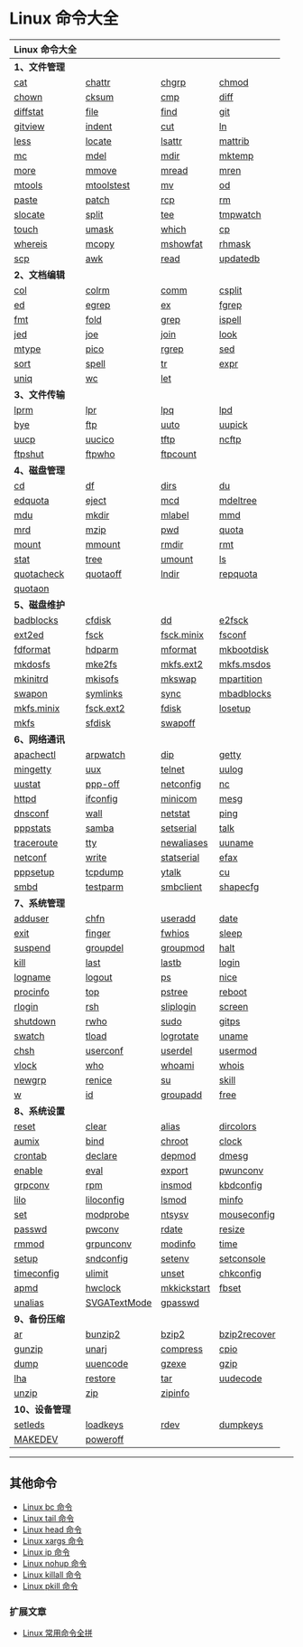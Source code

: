 # Linux 命令大全

| Linux 命令大全                                               |                                                              |                                                              |                                                              |
| :----------------------------------------------------------- | ------------------------------------------------------------ | ------------------------------------------------------------ | ------------------------------------------------------------ |
| **1、文件管理**                                              |                                                              |                                                              |                                                              |
| [cat](https://www.runoob.com/linux/linux-comm-cat.html)      | [chattr](https://www.runoob.com/linux/linux-comm-chattr.html) | [chgrp](https://www.runoob.com/linux/linux-comm-chgrp.html)  | [chmod](https://www.runoob.com/linux/linux-comm-chmod.html)  |
| [chown](https://www.runoob.com/linux/linux-comm-chown.html)  | [cksum](https://www.runoob.com/linux/linux-comm-cksum.html)  | [cmp](https://www.runoob.com/linux/linux-comm-cmp.html)      | [diff](https://www.runoob.com/linux/linux-comm-diff.html)    |
| [diffstat](https://www.runoob.com/linux/linux-comm-diffstat.html) | [file](https://www.runoob.com/linux/linux-comm-file.html)    | [find](https://www.runoob.com/linux/linux-comm-find.html)    | [git](https://www.runoob.com/linux/linux-comm-git.html)      |
| [gitview](https://www.runoob.com/linux/linux-comm-gitview.html) | [indent](https://www.runoob.com/linux/linux-comm-indent.html) | [cut](https://www.runoob.com/linux/linux-comm-cut.html)      | [ln](https://www.runoob.com/linux/linux-comm-ln.html)        |
| [less](https://www.runoob.com/linux/linux-comm-less.html)    | [locate](https://www.runoob.com/linux/linux-comm-locate.html) | [lsattr](https://www.runoob.com/linux/linux-comm-lsattr.html) | [mattrib](https://www.runoob.com/linux/linux-comm-mattrib.html) |
| [mc](https://www.runoob.com/linux/linux-comm-mc.html)        | [mdel](https://www.runoob.com/linux/linux-comm-mdel.html)    | [mdir](https://www.runoob.com/linux/linux-comm-mdir.html)    | [mktemp](https://www.runoob.com/linux/linux-comm-mktemp.html) |
| [more](https://www.runoob.com/linux/linux-comm-more.html)    | [mmove](https://www.runoob.com/linux/linux-comm-mmove.html)  | [mread](https://www.runoob.com/linux/linux-comm-mread.html)  | [mren](https://www.runoob.com/linux/linux-comm-mren.html)    |
| [mtools](https://www.runoob.com/linux/linux-comm-mtools.html) | [mtoolstest](https://www.runoob.com/linux/linux-comm-mtoolstest.html) | [mv](https://www.runoob.com/linux/linux-comm-mv.html)        | [od](https://www.runoob.com/linux/linux-comm-od.html)        |
| [paste](https://www.runoob.com/linux/linux-comm-paste.html)  | [patch](https://www.runoob.com/linux/linux-comm-patch.html)  | [rcp](https://www.runoob.com/linux/linux-comm-rcp.html)      | [rm](https://www.runoob.com/linux/linux-comm-rm.html)        |
| [slocate](https://www.runoob.com/linux/linux-comm-slocate.html) | [split](https://www.runoob.com/linux/linux-comm-split.html)  | [tee](https://www.runoob.com/linux/linux-comm-tee.html)      | [tmpwatch](https://www.runoob.com/linux/linux-comm-tmpwatch.html) |
| [touch](https://www.runoob.com/linux/linux-comm-touch.html)  | [umask](https://www.runoob.com/linux/linux-comm-umask.html)  | [which](https://www.runoob.com/linux/linux-comm-which.html)  | [cp](https://www.runoob.com/linux/linux-comm-cp.html)        |
| [whereis](https://www.runoob.com/linux/linux-comm-whereis.html) | [mcopy](https://www.runoob.com/linux/linux-comm-mcopy.html)  | [mshowfat](https://www.runoob.com/linux/linux-comm-mshowfat.html) | [rhmask](https://www.runoob.com/linux/linux-comm-rhmask.html) |
| [scp](https://www.runoob.com/linux/linux-comm-scp.html)      | [awk](https://www.runoob.com/linux/linux-comm-awk.html)      | [read](https://www.runoob.com/linux/linux-comm-read.html)    | [updatedb](https://www.runoob.com/linux/linux-comm-updatedb.html) |
| **2、文档编辑**                                              |                                                              |                                                              |                                                              |
| [col](https://www.runoob.com/linux/linux-comm-col.html)      | [colrm](https://www.runoob.com/linux/linux-comm-colrm.html)  | [comm](https://www.runoob.com/linux/linux-comm-comm.html)    | [csplit](https://www.runoob.com/linux/linux-comm-csplit.html) |
| [ed](https://www.runoob.com/linux/linux-comm-ed.html)        | [egrep](https://www.runoob.com/linux/linux-comm-egrep.html)  | [ex](https://www.runoob.com/linux/linux-comm-ex.html)        | [fgrep](https://www.runoob.com/linux/linux-comm-fgrep.html)  |
| [fmt](https://www.runoob.com/linux/linux-comm-fmt.html)      | [fold](https://www.runoob.com/linux/linux-comm-fold.html)    | [grep](https://www.runoob.com/linux/linux-comm-grep.html)    | [ispell](https://www.runoob.com/linux/linux-comm-ispell.html) |
| [jed](https://www.runoob.com/linux/linux-comm-jed.html)      | [joe](https://www.runoob.com/linux/linux-comm-joe.html)      | [join](https://www.runoob.com/linux/linux-comm-join.html)    | [look](https://www.runoob.com/linux/linux-comm-look.html)    |
| [mtype](https://www.runoob.com/linux/linux-comm-mtype.html)  | [pico](https://www.runoob.com/linux/linux-comm-pico.html)    | [rgrep](https://www.runoob.com/linux/linux-comm-rgrep.html)  | [sed](https://www.runoob.com/linux/linux-comm-sed.html)      |
| [sort](https://www.runoob.com/linux/linux-comm-sort.html)    | [spell](https://www.runoob.com/linux/linux-comm-spell.html)  | [tr](https://www.runoob.com/linux/linux-comm-tr.html)        | [expr](https://www.runoob.com/linux/linux-comm-expr.html)    |
| [uniq](https://www.runoob.com/linux/linux-comm-uniq.html)    | [wc](https://www.runoob.com/linux/linux-comm-wc.html)        | [let](https://www.runoob.com/linux/linux-comm-let.html)      |                                                              |
| **3、文件传输**                                              |                                                              |                                                              |                                                              |
| [lprm](https://www.runoob.com/linux/linux-comm-lprm.html)    | [lpr](https://www.runoob.com/linux/linux-comm-lpr.html)      | [lpq](https://www.runoob.com/linux/linux-comm-lpq.html)      | [lpd](https://www.runoob.com/linux/linux-comm-lpd.html)      |
| [bye](https://www.runoob.com/linux/linux-comm-bye.html)      | [ftp](https://www.runoob.com/linux/linux-comm-ftp.html)      | [uuto](https://www.runoob.com/linux/linux-comm-uuto.html)    | [uupick](https://www.runoob.com/linux/linux-comm-uupick.html) |
| [uucp](https://www.runoob.com/linux/linux-comm-uucp.html)    | [uucico](https://www.runoob.com/linux/linux-comm-uucico.html) | [tftp](https://www.runoob.com/linux/linux-comm-tftp.html)    | [ncftp](https://www.runoob.com/linux/linux-comm-ncftp.html)  |
| [ftpshut](https://www.runoob.com/linux/linux-comm-ftpshut.html) | [ftpwho](https://www.runoob.com/linux/linux-comm-ftpwho.html) | [ftpcount](https://www.runoob.com/linux/linux-comm-ftpcount.html) |                                                              |
| **4、磁盘管理**                                              |                                                              |                                                              |                                                              |
| [cd](https://www.runoob.com/linux/linux-comm-cd.html)        | [df](https://www.runoob.com/linux/linux-comm-df.html)        | [dirs](https://www.runoob.com/linux/linux-comm-dirs.html)    | [du](https://www.runoob.com/linux/linux-comm-du.html)        |
| [edquota](https://www.runoob.com/linux/linux-comm-edquota.html) | [eject](https://www.runoob.com/linux/linux-comm-eject.html)  | [mcd](https://www.runoob.com/linux/linux-comm-mcd.html)      | [mdeltree](https://www.runoob.com/linux/linux-comm-mdeltree.html) |
| [mdu](https://www.runoob.com/linux/linux-comm-mdu.html)      | [mkdir](https://www.runoob.com/linux/linux-comm-mkdir.html)  | [mlabel](https://www.runoob.com/linux/linux-comm-mlabel.html) | [mmd](https://www.runoob.com/linux/linux-comm-mmd.html)      |
| [mrd](https://www.runoob.com/linux/linux-comm-mrd.html)      | [mzip](https://www.runoob.com/linux/linux-comm-mzip.html)    | [pwd](https://www.runoob.com/linux/linux-comm-pwd.html)      | [quota](https://www.runoob.com/linux/linux-comm-quota.html)  |
| [mount](https://www.runoob.com/linux/linux-comm-mount.html)  | [mmount](https://www.runoob.com/linux/linux-comm-mmount.html) | [rmdir](https://www.runoob.com/linux/linux-comm-rmdir.html)  | [rmt](https://www.runoob.com/linux/linux-comm-rmt.html)      |
| [stat](https://www.runoob.com/linux/linux-comm-stat.html)    | [tree](https://www.runoob.com/linux/linux-comm-tree.html)    | [umount](https://www.runoob.com/linux/linux-comm-umount.html) | [ls](https://www.runoob.com/linux/linux-comm-ls.html)        |
| [quotacheck](https://www.runoob.com/linux/linux-comm-quotacheck.html) | [quotaoff](https://www.runoob.com/linux/linux-comm-quotaoff.html) | [lndir](https://www.runoob.com/linux/linux-comm-lndir.html)  | [repquota](https://www.runoob.com/linux/linux-comm-repquota.html) |
| [quotaon](https://www.runoob.com/linux/linux-comm-quotaon.html) |                                                              |                                                              |                                                              |
| **5、磁盘维护**                                              |                                                              |                                                              |                                                              |
| [badblocks](https://www.runoob.com/linux/linux-comm-badblocks.html) | [cfdisk](https://www.runoob.com/linux/linux-comm-cfdisk.html) | [dd](https://www.runoob.com/linux/linux-comm-dd.html)        | [e2fsck](https://www.runoob.com/linux/linux-comm-e2fsck.html) |
| [ext2ed](https://www.runoob.com/linux/linux-comm-ext2ed.html) | [fsck](https://www.runoob.com/linux/linux-comm-fsck.html)    | [fsck.minix](https://www.runoob.com/linux/linux-comm-fsck-minix.html) | [fsconf](https://www.runoob.com/linux/linux-comm-fsconf.html) |
| [fdformat](https://www.runoob.com/linux/linux-comm-fdformat.html) | [hdparm](https://www.runoob.com/linux/linux-comm-hdparm.html) | [mformat](https://www.runoob.com/linux/linux-comm-mformat.html) | [mkbootdisk](https://www.runoob.com/linux/linux-comm-mkbootdisk.html) |
| [mkdosfs](https://www.runoob.com/linux/linux-comm-mkdosfs.html) | [mke2fs](https://www.runoob.com/linux/linux-comm-mke2fs.html) | [mkfs.ext2](https://www.runoob.com/linux/linux-comm-mkfs-ext2.html) | [mkfs.msdos](https://www.runoob.com/linux/linux-comm-mkfs-msdos.html) |
| [mkinitrd](https://www.runoob.com/linux/linux-comm-mkinitrd.html) | [mkisofs](https://www.runoob.com/linux/linux-comm-mkisofs.html) | [mkswap](https://www.runoob.com/linux/linux-comm-mkswap.html) | [mpartition](https://www.runoob.com/linux/linux-comm-mpartition.html) |
| [swapon](https://www.runoob.com/linux/linux-comm-swapon.html) | [symlinks](https://www.runoob.com/linux/linux-comm-symlinks.html) | [sync](https://www.runoob.com/linux/linux-comm-sync.html)    | [mbadblocks](https://www.runoob.com/linux/linux-comm-mbadblocks.html) |
| [mkfs.minix](https://www.runoob.com/linux/linux-comm-mkfs-minix.html) | [fsck.ext2](https://www.runoob.com/linux/linux-comm-fsck-ext2.html) | [fdisk](https://www.runoob.com/linux/linux-comm-fdisk.html)  | [losetup](https://www.runoob.com/linux/linux-comm-losetup.html) |
| [mkfs](https://www.runoob.com/linux/linux-comm-mkfs.html)    | [sfdisk](https://www.runoob.com/linux/linux-comm-sfdisk.html) | [swapoff](https://www.runoob.com/linux/linux-comm-swapoff.html) |                                                              |
| **6、网络通讯**                                              |                                                              |                                                              |                                                              |
| [apachectl](https://www.runoob.com/linux/linux-comm-apachectl.html) | [arpwatch](https://www.runoob.com/linux/linux-comm-arpwatch.html) | [dip](https://www.runoob.com/linux/linux-comm-dip.html)      | [getty](https://www.runoob.com/linux/linux-comm-getty.html)  |
| [mingetty](https://www.runoob.com/linux/linux-comm-mingetty.html) | [uux](https://www.runoob.com/linux/linux-comm-uux.html)      | [telnet](https://www.runoob.com/linux/linux-comm-telnet.html) | [uulog](https://www.runoob.com/linux/linux-comm-uulog.html)  |
| [uustat](https://www.runoob.com/linux/linux-comm-uustat.html) | [ppp-off](https://www.runoob.com/linux/linux-comm-ppp-off.html) | [netconfig](https://www.runoob.com/linux/linux-comm-netconfig.html) | [nc](https://www.runoob.com/linux/linux-comm-nc.html)        |
| [httpd](https://www.runoob.com/linux/linux-comm-httpd.html)  | [ifconfig](https://www.runoob.com/linux/linux-comm-ifconfig.html) | [minicom](https://www.runoob.com/linux/linux-comm-minicom.html) | [mesg](https://www.runoob.com/linux/linux-comm-mesg.html)    |
| [dnsconf](https://www.runoob.com/linux/linux-comm-dnsconf.html) | [wall](https://www.runoob.com/linux/linux-comm-wall.html)    | [netstat](https://www.runoob.com/linux/linux-comm-netstat.html) | [ping](https://www.runoob.com/linux/linux-comm-ping.html)    |
| [pppstats](https://www.runoob.com/linux/linux-comm-pppstats.html) | [samba](https://www.runoob.com/linux/linux-comm-samba.html)  | [setserial](https://www.runoob.com/linux/linux-comm-setserial.html) | [talk](https://www.runoob.com/linux/linux-comm-talk.html)    |
| [traceroute](https://www.runoob.com/linux/linux-comm-traceroute.html) | [tty](https://www.runoob.com/linux/linux-comm-tty.html)      | [newaliases](https://www.runoob.com/linux/linux-comm-newaliases.html) | [uuname](https://www.runoob.com/linux/linux-comm-uuname.html) |
| [netconf](https://www.runoob.com/linux/linux-comm-netconf.html) | [write](https://www.runoob.com/linux/linux-comm-write.html)  | [statserial](https://www.runoob.com/linux/linux-comm-statserial.html) | [efax](https://www.runoob.com/linux/linux-comm-efax.html)    |
| [pppsetup](https://www.runoob.com/linux/linux-comm-pppsetup.html) | [tcpdump](https://www.runoob.com/linux/linux-comm-tcpdump.html) | [ytalk](https://www.runoob.com/linux/linux-comm-ytalk.html)  | [cu](https://www.runoob.com/linux/linux-comm-cu.html)        |
| [smbd](https://www.runoob.com/linux/linux-comm-smbd.html)    | [testparm](https://www.runoob.com/linux/linux-comm-testparm.html) | [smbclient](https://www.runoob.com/linux/linux-comm-smbclient.html) | [shapecfg](https://www.runoob.com/linux/linux-comm-shapecfg.html) |
| **7、系统管理**                                              |                                                              |                                                              |                                                              |
| [adduser](https://www.runoob.com/linux/linux-comm-adduser.html) | [chfn](https://www.runoob.com/linux/linux-comm-chfn.html)    | [useradd](https://www.runoob.com/linux/linux-comm-useradd.html) | [date](https://www.runoob.com/linux/linux-comm-date.html)    |
| [exit](https://www.runoob.com/linux/linux-comm-exit.html)    | [finger](https://www.runoob.com/linux/linux-comm-finger.html) | [fwhios](https://www.runoob.com/linux/linux-comm-fwhios.html) | [sleep](https://www.runoob.com/linux/linux-comm-sleep.html)  |
| [suspend](https://www.runoob.com/linux/linux-comm-suspend.html) | [groupdel](https://www.runoob.com/linux/linux-comm-groupdel.html) | [groupmod](https://www.runoob.com/linux/linux-comm-groupmod.html) | [halt](https://www.runoob.com/linux/linux-comm-halt.html)    |
| [kill](https://www.runoob.com/linux/linux-comm-kill.html)    | [last](https://www.runoob.com/linux/linux-comm-last.html)    | [lastb](https://www.runoob.com/linux/linux-comm-lastb.html)  | [login](https://www.runoob.com/linux/linux-comm-login.html)  |
| [logname](https://www.runoob.com/linux/linux-comm-logname.html) | [logout](https://www.runoob.com/linux/linux-comm-logout.html) | [ps](https://www.runoob.com/linux/linux-comm-ps.html)        | [nice](https://www.runoob.com/linux/linux-comm-nice.html)    |
| [procinfo](https://www.runoob.com/linux/linux-comm-procinfo.html) | [top](https://www.runoob.com/linux/linux-comm-top.html)      | [pstree](https://www.runoob.com/linux/linux-comm-pstree.html) | [reboot](https://www.runoob.com/linux/linux-comm-reboot.html) |
| [rlogin](https://www.runoob.com/linux/linux-comm-rlogin.html) | [rsh](https://www.runoob.com/linux/linux-comm-rsh.html)      | [sliplogin](https://www.runoob.com/linux/linux-comm-sliplogin.html) | [screen](https://www.runoob.com/linux/linux-comm-screen.html) |
| [shutdown](https://www.runoob.com/linux/linux-comm-shutdown.html) | [rwho](https://www.runoob.com/linux/linux-comm-rwho.html)    | [sudo](https://www.runoob.com/linux/linux-comm-sudo.html)    | [gitps](https://www.runoob.com/linux/linux-comm-gitps.html)  |
| [swatch](https://www.runoob.com/linux/linux-comm-swatch.html) | [tload](https://www.runoob.com/linux/linux-comm-tload.html)  | [logrotate](https://www.runoob.com/linux/linux-comm-logrotate.html) | [uname](https://www.runoob.com/linux/linux-comm-uname.html)  |
| [chsh](https://www.runoob.com/linux/linux-comm-chsh.html)    | [userconf](https://www.runoob.com/linux/linux-comm-userconf.html) | [userdel](https://www.runoob.com/linux/linux-comm-userdel.html) | [usermod](https://www.runoob.com/linux/linux-comm-usermod.html) |
| [vlock](https://www.runoob.com/linux/linux-comm-vlock.html)  | [who](https://www.runoob.com/linux/linux-comm-who.html)      | [whoami](https://www.runoob.com/linux/linux-comm-whoami.html) | [whois](https://www.runoob.com/linux/linux-comm-whois.html)  |
| [newgrp](https://www.runoob.com/linux/linux-comm-newgrp.html) | [renice](https://www.runoob.com/linux/linux-comm-renice.html) | [su](https://www.runoob.com/linux/linux-comm-su.html)        | [skill](https://www.runoob.com/linux/linux-comm-skill.html)  |
| [w](https://www.runoob.com/linux/linux-comm-w.html)          | [id](https://www.runoob.com/linux/linux-comm-id.html)        | [groupadd](https://www.runoob.com/linux/linux-comm-groupadd.html) | [free](https://www.runoob.com/linux/linux-comm-free.html)    |
| **8、系统设置**                                              |                                                              |                                                              |                                                              |
| [reset](https://www.runoob.com/linux/linux-comm-reset.html)  | [clear](https://www.runoob.com/linux/linux-comm-clear.html)  | [alias](https://www.runoob.com/linux/linux-comm-alias.html)  | [dircolors](https://www.runoob.com/linux/linux-comm-dircolors.html) |
| [aumix](https://www.runoob.com/linux/linux-comm-aumix.html)  | [bind](https://www.runoob.com/linux/linux-comm-bind.html)    | [chroot](https://www.runoob.com/linux/linux-comm-chroot.html) | [clock](https://www.runoob.com/linux/linux-comm-clock.html)  |
| [crontab](https://www.runoob.com/linux/linux-comm-crontab.html) | [declare](https://www.runoob.com/linux/linux-comm-declare.html) | [depmod](https://www.runoob.com/linux/linux-comm-depmod.html) | [dmesg](https://www.runoob.com/linux/linux-comm-dmesg.html)  |
| [enable](https://www.runoob.com/linux/linux-comm-enable.html) | [eval](https://www.runoob.com/linux/linux-comm-eval.html)    | [export](https://www.runoob.com/linux/linux-comm-export.html) | [pwunconv](https://www.runoob.com/linux/linux-comm-pwunconv.html) |
| [grpconv](https://www.runoob.com/linux/linux-comm-grpconv.html) | [rpm](https://www.runoob.com/linux/linux-comm-rpm.html)      | [insmod](https://www.runoob.com/linux/linux-comm-insmod.html) | [kbdconfig](https://www.runoob.com/linux/linux-comm-kbdconfig.html) |
| [lilo](https://www.runoob.com/linux/linux-comm-lilo.html)    | [liloconfig](https://www.runoob.com/linux/linux-comm-liloconfig.html) | [lsmod](https://www.runoob.com/linux/linux-comm-lsmod.html)  | [minfo](https://www.runoob.com/linux/linux-comm-minfo.html)  |
| [set](https://www.runoob.com/linux/linux-comm-set.html)      | [modprobe](https://www.runoob.com/linux/linux-comm-modprobe.html) | [ntsysv](https://www.runoob.com/linux/linux-comm-ntsysv.html) | [mouseconfig](https://www.runoob.com/linux/linux-comm-mouseconfig.html) |
| [passwd](https://www.runoob.com/linux/linux-comm-passwd.html) | [pwconv](https://www.runoob.com/linux/linux-comm-pwconv.html) | [rdate](https://www.runoob.com/linux/linux-comm-rdate.html)  | [resize](https://www.runoob.com/linux/linux-comm-resize.html) |
| [rmmod](https://www.runoob.com/linux/linux-comm-rmmod.html)  | [grpunconv](https://www.runoob.com/linux/linux-comm-grpunconv.html) | [modinfo](https://www.runoob.com/linux/linux-comm-modinfo.html) | [time](https://www.runoob.com/linux/linux-comm-time.html)    |
| [setup](https://www.runoob.com/linux/linux-comm-setup.html)  | [sndconfig](https://www.runoob.com/linux/linux-comm-sndconfig.html) | [setenv](https://www.runoob.com/linux/linux-comm-setenv.html) | [setconsole](https://www.runoob.com/linux/linux-comm-setconsole.html) |
| [timeconfig](https://www.runoob.com/linux/linux-comm-timeconfig.html) | [ulimit](https://www.runoob.com/linux/linux-comm-ulimit.html) | [unset](https://www.runoob.com/linux/linux-comm-unset.html)  | [chkconfig](https://www.runoob.com/linux/linux-comm-chkconfig.html) |
| [apmd](https://www.runoob.com/linux/linux-comm-apmd.html)    | [hwclock](https://www.runoob.com/linux/linux-comm-hwclock.html) | [mkkickstart](https://www.runoob.com/linux/linux-comm-mkkickstart.html) | [fbset](https://www.runoob.com/linux/linux-comm-fbset.html)  |
| [unalias](https://www.runoob.com/linux/linux-comm-unalias.html) | [SVGATextMode](https://www.runoob.com/linux/linux-comm-svgatextmode.html) | [gpasswd](https://www.runoob.com/linux/linux-comm-gpasswd.html) |                                                              |
| **9、备份压缩**                                              |                                                              |                                                              |                                                              |
| [ar](https://www.runoob.com/linux/linux-comm-ar.html)        | [bunzip2](https://www.runoob.com/linux/linux-comm-bunzip2.html) | [bzip2](https://www.runoob.com/linux/linux-comm-bzip2.html)  | [bzip2recover](https://www.runoob.com/linux/linux-comm-bzip2recover.html) |
| [gunzip](https://www.runoob.com/linux/linux-comm-gunzip.html) | [unarj](https://www.runoob.com/linux/linux-comm-unarj.html)  | [compress](https://www.runoob.com/linux/linux-comm-compress.html) | [cpio](https://www.runoob.com/linux/linux-comm-cpio.html)    |
| [dump](https://www.runoob.com/linux/linux-comm-dump.html)    | [uuencode](https://www.runoob.com/linux/linux-comm-uuencode.html) | [gzexe](https://www.runoob.com/linux/linux-comm-gzexe.html)  | [gzip](https://www.runoob.com/linux/linux-comm-gzip.html)    |
| [lha](https://www.runoob.com/linux/linux-comm-lha.html)      | [restore](https://www.runoob.com/linux/linux-comm-restore.html) | [tar](https://www.runoob.com/linux/linux-comm-tar.html)      | [uudecode](https://www.runoob.com/linux/linux-comm-uudecode.html) |
| [unzip](https://www.runoob.com/linux/linux-comm-unzip.html)  | [zip](https://www.runoob.com/linux/linux-comm-zip.html)      | [zipinfo](https://www.runoob.com/linux/linux-comm-zipinfo.html) |                                                              |
| **10、设备管理**                                             |                                                              |                                                              |                                                              |
| [setleds](https://www.runoob.com/linux/linux-comm-setleds.html) | [loadkeys](https://www.runoob.com/linux/linux-comm-loadkeys.html) | [rdev](https://www.runoob.com/linux/linux-comm-rdev.html)    | [dumpkeys](https://www.runoob.com/linux/linux-comm-dumpkeys.html) |
| [MAKEDEV](https://www.runoob.com/linux/linux-comm-makedev.html) | [poweroff](https://www.runoob.com/linux/linux-comm-poweroff.html) |                                                              |                                                              |

------

## 其他命令

- [Linux bc 命令](https://www.runoob.com/linux/linux-comm-bc.html)
- [Linux tail 命令](https://www.runoob.com/linux/linux-comm-tail.html)
- [Linux head 命令](https://www.runoob.com/linux/linux-comm-head.html)
- [Linux xargs 命令](https://www.runoob.com/linux/linux-comm-xargs.html)
- [Linux ip 命令](https://www.runoob.com/linux/linux-comm-ip.html)
- [Linux nohup 命令](https://www.runoob.com/linux/linux-comm-nohup.html)
- [Linux killall 命令](https://www.runoob.com/linux/linux-comm-killall.html)
- [Linux pkill 命令](https://www.runoob.com/linux/linux-comm-pkill.html)

### 扩展文章

- [Linux 常用命令全拼](https://www.runoob.com/w3cnote/linux-command-full-fight.html)
